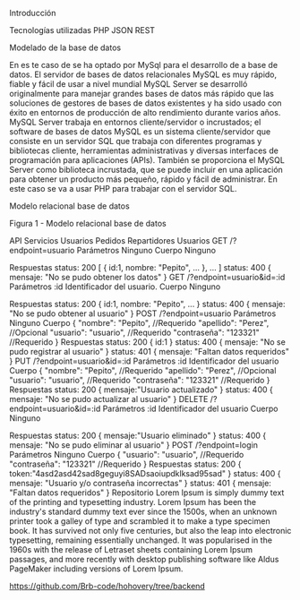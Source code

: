 Introducción



Tecnologías utilizadas
    PHP
    JSON
    REST

Modelado de la base de datos

En es te caso de se ha optado por MySql para el desarrollo de a base de datos. El servidor de bases de datos relacionales MySQL es muy rápido, fiable y fácil de usar a nivel mundial MySQL Server se desarrolló originalmente para manejar grandes bases de datos más rápido que las soluciones de gestores de bases de datos existentes y ha sido usado con éxito en entornos de producción de alto rendimiento durante varios años.
MySQL Server trabaja en entornos cliente/servidor o incrustados; el software de bases de datos MySQL es un sistema cliente/servidor que consiste en un servidor SQL que trabaja con diferentes programas y bibliotecas cliente, herramientas administrativas y diversas interfaces de programación para aplicaciones (APIs). También se proporciona el MySQL Server como biblioteca incrustada, que se puede incluir en una aplicación para obtener un producto más pequeño, rápido y fácil de
administrar. En este caso se va a usar PHP para trabajar con el servidor SQL.


Modelo relacional base de datos

Figura 1 - Modelo relacional base de datos

API
Servicios
Usuarios
Pedidos
Repartidores
Usuarios
GET	/?endpoint=usuario
Parámetros	Ninguno
Cuerpo
Ninguno

Respuestas
status: 200
[
    {
        id:1,
        nombre: "Pepito",
        ...
    }, ...
]
status: 400
{
    mensaje: "No se pudo obtener los datos"
}
GET	/?endpoint=usuario&id=:id
Parámetros	:id Identificador del usuario.
Cuerpo
Ninguno

Respuestas
status: 200
    {
        id:1,
        nombre: "Pepito",
        ...
    }
status: 400
{
    mensaje: "No se pudo obtener al usuario"
}
POST	/?endpoint=usuario
Parámetros	Ninguno
Cuerpo
{
  "nombre": "Pepito", //Requerido
  "apellido": "Perez", //Opcional
  "usuario": "usuario", //Requerido
  "contraseña": "123321" //Requerido
}
Respuestas
status: 200
    {
        id:1
    }
status: 400
{
    mensaje: "No se pudo registrar al usuario"
}
status: 401
{
    mensaje: "Faltan datos requeridos"
}
PUT	/?endpoint=usuario&id=:id
Parámetros	:id Identificador del usuario
Cuerpo
{
  "nombre": "Pepito", //Requerido
  "apellido": "Perez", //Opcional
  "usuario": "usuario", //Requerido
  "contraseña": "123321" //Requerido
}
Respuestas
status: 200
{
    mensaje:"Usuario actualizado"
}
status: 400
{
    mensaje: "No se pudo actualizar al usuario"
}
DELETE	/?endpoint=usuario&id=:id
Parámetros	:id Identificador del usuario
Cuerpo
Ninguno

Respuestas
status: 200
{
    mensaje:"Usuario eliminado"
}
status: 400
{
    mensaje: "No se pudo eliminar al usuario"
}
POST	/?endpoint=login
Parámetros	Ninguno
Cuerpo
{
  "usuario": "usuario", //Requerido
  "contraseña": "123321" //Requerido
}
Respuestas
status: 200
{
    token:"4asd2asd42sad8geguyi8SADsaoiupdklksad95sad"
}
status: 400
{
    mensaje: "Usuario y/o contraseña incorrectas"
}
status: 401
{
    mensaje: "Faltan datos requeridos"
}
Repositorio
Lorem Ipsum is simply dummy text of the printing and typesetting industry. Lorem Ipsum has been the industry's standard dummy text ever since the 1500s, when an unknown printer took a galley of type and scrambled it to make a type specimen book. It has survived not only five centuries, but also the leap into electronic typesetting, remaining essentially unchanged. It was popularised in the 1960s with the release of Letraset sheets containing Lorem Ipsum passages, and more recently with desktop publishing software like Aldus PageMaker including versions of Lorem Ipsum.

https://github.com/Brb-code/hohovery/tree/backend

